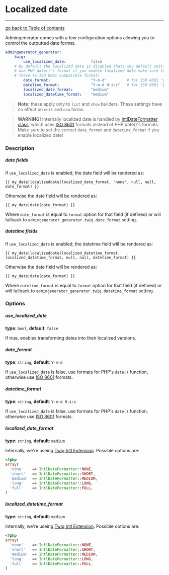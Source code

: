 # Localized date
---------------------------------------

[go back to Table of contents][back-to-index]

[back-to-index]: https://github.com/symfony2admingenerator/AdmingeneratorGeneratorBundle/blob/master/Resources/doc/builders/list

Admingenerator comes with a few configuration options allowing you to control 
the outputted date format. 

```yaml
admingenerator_generator:
    twig:
        use_localized_date:           false
    # by default the localized date is disabled thats why default settings 
    # use PHP date()'s format if you enable localized date make sure to change 
    # these to ISO 8601 compatible format!
        date_format:                  "Y-m-d"         # for ISO 8601 "yyyy-MM-dd"
        datetime_format:              "Y-m-d H:i:s"   # for ISO 8601 "yyyy-MM-dd HH:mm:ss"
        localized_date_format:        "medium"
        localized_datetime_format:    "medium"
```

> **Note:** these apply only to `list` and `show` builders. These settings have no effect on
`edit` and `new` forms.

> **WARNING!** Internally localized date is handled by [IntlDateFormatter class][intl-date-formatter], 
which uses [ISO 8601][iso-8601] formats instead of PHP date()'s formats. Make sure to set the correct
`date_format` and `datetime_format` if you enable localized date!

[intl-date-formatter]: http://www.php.net/manual/en/intldateformatter.format.php
[iso-8601]: http://framework.zend.com/manual/1.12/en/zend.date.constants.html#zend.date.constants.selfdefinedformats

### Description

##### date fields

If `use_localized_date` is enabled, the date field will be rendered as:

```html+django
{{ my_date|localizeddate(localized_date_format, "none", null, null, date_format) }}
```

Otherwise the date field will be rendered as:

```html+django
{{ my_date|date(date_format) }}
```

Where `date_format` is equal to `format` option for that field (if defined) or will 
fallback to `admingenerator_generator.twig.date_format` setting.

##### datetime fields

If `use_localized_date` is enabled, the datetime field will be rendered as:

```html+django
{{ my_date|localizeddate(localized_datetime_format, localized_datetime_format, null, null, datetime_format) }}
```

Otherwise the date field will be rendered as:

```html+django
{{ my_date|date(date_format) }}
```

Where `datetime_format` is equal to `format` option for that field (if defined) or will 
fallback to `admingenerator_generator.twig.datetime_format` setting.

### Options

##### use_localized_date

**type**: `bool`, **default**: `false`

If true, enables transforming dates into their localized versions.

##### date_format

**type**: `string`, **default**: `Y-m-d`

If `use_localized_date` is false, use formats for PHP's `date()` function, otherwise use 
[ISO 8601][iso-8601] formats.

##### datetime_format

**type**: `string`, **default**: `Y-m-d H:i:s`

If `use_localized_date` is false, use formats for PHP's `date()` function, otherwise use 
[ISO 8601][iso-8601] formats.

##### localized_date_format

**type**: `string`, **default**: `medium`

Internally, we're useing [Twig Intl Extension][twig-intl-ext]. Possible options are:

```php
<?php
array(
  'none'    => IntlDateFormatter::NONE,
  'short'   => IntlDateFormatter::SHORT,
  'medium'  => IntlDateFormatter::MEDIUM,
  'long'    => IntlDateFormatter::LONG,
  'full'    => IntlDateFormatter::FULL,
)
```

[twig-intl-ext]: https://github.com/fabpot/Twig-extensions/blob/master/lib/Twig/Extensions/Extension/Intl.php

##### localized_datetime_format

**type**: `string`, **default**: `medium`

Internally, we're useing [Twig Intl Extension][twig-intl-ext]. Possible options are:

```php
<?php
array(
  'none'    => IntlDateFormatter::NONE,
  'short'   => IntlDateFormatter::SHORT,
  'medium'  => IntlDateFormatter::MEDIUM,
  'long'    => IntlDateFormatter::LONG,
  'full'    => IntlDateFormatter::FULL,
)
```
